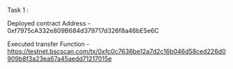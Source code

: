 Task 1 :

Deployed contract Address - 0xf7975cA332e809B684d379717d326f8a46bE5e6C

Executed transfer Function - 
https://testnet.bscscan.com/tx/0xfc0c7636be12a7d2c16b046d58ced226d0909b8f3a23ea67a45aedd71217015e